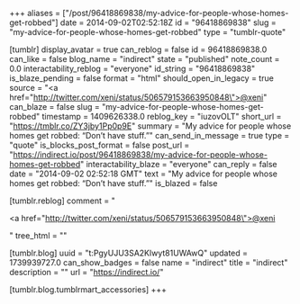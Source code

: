 +++
aliases = ["/post/96418869838/my-advice-for-people-whose-homes-get-robbed"]
date = 2014-09-02T02:52:18Z
id = "96418869838"
slug = "my-advice-for-people-whose-homes-get-robbed"
type = "tumblr-quote"

[tumblr]
display_avatar = true
can_reblog = false
id = 96418869838.0
can_like = false
blog_name = "indirect"
state = "published"
note_count = 0.0
interactability_reblog = "everyone"
id_string = "96418869838"
is_blaze_pending = false
format = "html"
should_open_in_legacy = true
source = "<a href=\"http://twitter.com/xeni/status/506579153663950848\">@xeni</a>"
can_blaze = false
slug = "my-advice-for-people-whose-homes-get-robbed"
timestamp = 1409626338.0
reblog_key = "iuzovOLT"
short_url = "https://tmblr.co/ZY3jby1Pp0p9E"
summary = "My advice for people whose homes get robbed: “Don’t have stuff.”"
can_send_in_message = true
type = "quote"
is_blocks_post_format = false
post_url = "https://indirect.io/post/96418869838/my-advice-for-people-whose-homes-get-robbed"
interactability_blaze = "everyone"
can_reply = false
date = "2014-09-02 02:52:18 GMT"
text = "My advice for people whose homes get robbed: “Don&rsquo;t have stuff.”"
is_blazed = false

[tumblr.reblog]
comment = "<p><a href=\"http://twitter.com/xeni/status/506579153663950848\">@xeni</a></p>"
tree_html = ""

[tumblr.blog]
uuid = "t:PgyUJU3SA2Klwyt81UWAwQ"
updated = 1739939727.0
can_show_badges = false
name = "indirect"
title = "indirect"
description = ""
url = "https://indirect.io/"

[tumblr.blog.tumblrmart_accessories]
+++
